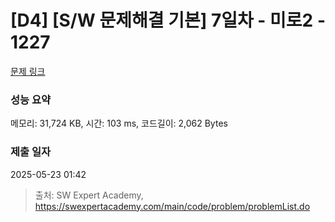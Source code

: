 # [D4] [S/W 문제해결 기본] 7일차 - 미로2 - 1227 

[문제 링크](https://swexpertacademy.com/main/code/problem/problemDetail.do?contestProbId=AV14wL9KAGkCFAYD) 

### 성능 요약

메모리: 31,724 KB, 시간: 103 ms, 코드길이: 2,062 Bytes

### 제출 일자

2025-05-23 01:42



> 출처: SW Expert Academy, https://swexpertacademy.com/main/code/problem/problemList.do